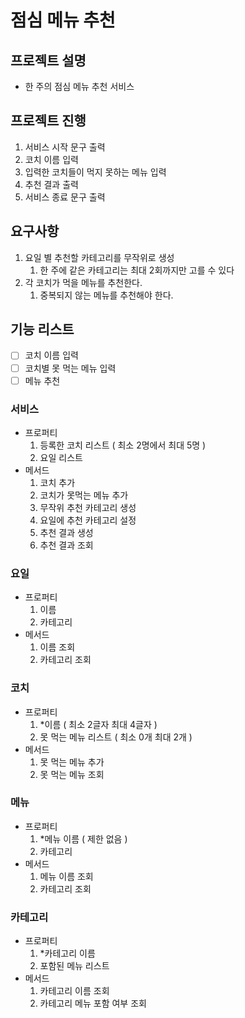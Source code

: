 # 점심 메뉴 추천

## 프로젝트 설명

- 한 주의 점심 메뉴 추천 서비스

## 프로젝트 진행

1. 서비스 시작 문구 출력
2. 코치 이름 입력
3. 입력한 코치들이 먹지 못하는 메뉴 입력
4. 추천 결과 출력
5. 서비스 종료 문구 출력

## 요구사항

1. 요일 별 추천할 카테고리를 무작위로 생성
    1. 한 주에 같은 카테고리는 최대 2회까지만 고를 수 있다
2. 각 코치가 먹을 메뉴를 추천한다.
    1. 중복되지 않는 메뉴를 추천해야 한다.

## 기능 리스트

- [ ]  코치 이름 입력
- [ ]  코치별 못 먹는 메뉴 입력
- [ ]  메뉴 추천

### 서비스

- 프로퍼티
    1. 등록한 코치 리스트 ( 최소 2명에서 최대 5명 )
    2. 요일 리스트
- 메서드
    1. 코치 추가
    2. 코치가 못먹는 메뉴 추가
    3. 무작위 추천 카테고리 생성
    4. 요일에 추천 카테고리 설정
    5. 추천 결과 생성
    6. 추천 결과 조회
    

### 요일

- 프로퍼티
    1. 이름
    2. 카테고리
- 메서드
    1. 이름 조회
    2. 카테고리 조회
    

### 코치

- 프로퍼티
    1. *이름 ( 최소 2글자 최대 4글자 )
    2. 못 먹는 메뉴 리스트 ( 최소 0개 최대 2개 )
- 메서드
    1. 못 먹는 메뉴 추가
    2. 못 먹는 메뉴 조회

### 메뉴

- 프로퍼티
    1. *메뉴 이름 ( 제한 없음 )
    2. 카테고리
- 메서드
    1. 메뉴 이름 조회
    2. 카테고리 조회

### 카테고리

- 프로퍼티
    1. *카테고리 이름
    2. 포함된 메뉴 리스트
- 메서드
    1. 카테고리 이름 조회
    2. 카테고리 메뉴 포함 여부 조회

###